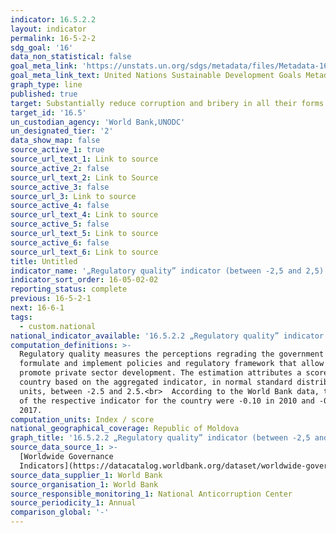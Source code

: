 ```yaml
---
indicator: 16.5.2.2
layout: indicator
permalink: 16-5-2-2
sdg_goal: '16'
data_non_statistical: false
goal_meta_link: 'https://unstats.un.org/sdgs/metadata/files/Metadata-16-05-02.pdf'
goal_meta_link_text: United Nations Sustainable Development Goals Metadata (pdf 1361kB)
graph_type: line
published: true
target: Substantially reduce corruption and bribery in all their forms
target_id: '16.5'
un_custodian_agency: 'World Bank,UNODC'
un_designated_tier: '2'
data_show_map: false
source_active_1: true
source_url_text_1: Link to source
source_active_2: false
source_url_text_2: Link to Source
source_active_3: false
source_url_3: Link to source
source_active_4: false
source_url_text_4: Link to source
source_active_5: false
source_url_text_5: Link to source
source_active_6: false
source_url_text_6: Link to source
title: Untitled
indicator_name: '„Regulatory quality” indicator (between -2,5 and 2,5)'
indicator_sort_order: 16-05-02-02
reporting_status: complete
previous: 16-5-2-1
next: 16-6-1
tags:
  - custom.national
national_indicator_available: '16.5.2.2 „Regulatory quality” indicator (between -2,5 and 2,5)'
computation_definitions: >-
  Regulatory quality measures the perceptions regrading the government skills to
  formulate and implement policies and regulatory framework that allow and
  promote private sector development. The estimation attributes a score to the
  country based on the aggregated indicator, in normal standard distribution
  units, between -2.5 and 2.5.<br>  According to the World Bank data, the values
  of the respective indicator for the country were -0.10 in 2010 and -0.04 in
  2017.
computation_units: Index / score
national_geographical_coverage: Republic of Moldova
graph_title: '16.5.2.2 „Regulatory quality” indicator (between -2,5 and 2,5)'
source_data_source_1: >-
  [Worldwide Governance
  Indicators](https://datacatalog.worldbank.org/dataset/worldwide-governance-indicators)
source_data_supplier_1: World Bank
source_organisation_1: World Bank
source_responsible_monitoring_1: National Anticorruption Center
source_periodicity_1: Annual
comparison_global: '-'
---
```

